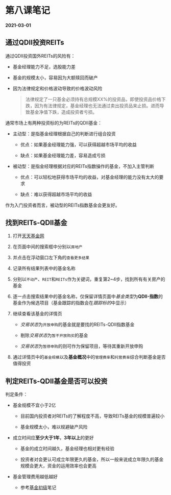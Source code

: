 # 第八课笔记

#### 2021-03-01

## 通过QDII投资REITs

通过QDII投资国外REITs的风险有：

+ 基金经理能力不足，选股能力差

+ 基金的规模太小，容易因为大额赎回而破产

+ 因为法律规定和价格波动导致的价格波动风险

    > 法律规定了一只基金必须持有总规模XX%的投资品，即使投资品价格下跌，因为有法律规定，基金经理也无法通过卖出投资品来止损。进而导致基金净值下跌，造成投资者亏损。

通常市场上有两种投资标的为REITs的QDII基金：

+ 主动型：是指基金经理根据自己的判断进行组合投资

    - 优点：如果基金经理能力强，可以获得超越市场平均的收益

    - 缺点：如果基金经理能力差，容易造成亏损

+ 被动型：是指金经理根据对应的REITs指数操作的基金，不加入主管判断

    - 优点：可以轻松地获得市场平均的收益，对基金经理的能力没有太大的要求

    - 缺点：难以获得超越市场平均的收益

作为入门投资者而言，被动型的REITs指数基金会更友好。

## 找到REITs-QDII基金

1. 打开[天天基金网](https://fund.eastmoney.com)

2. 在页面中间的搜索框中分别以`房地产`

3. 并点击在浮动窗口左下角的`查看更多结果`

4. 记录所有结果列表中的基金名称

5. 分别以`不动产`、`REIT`和`REITs`作为关键词，重复第2~4步，找到所有有关房产的基金

6. 逐一点击搜索结果中的基金名称，仅保留详情页面中*基金类型*为**QDII-指数**的基金作为候选项目（基金跟踪的指数会在*跟踪标的*中显示）

7. 继续查看该基金的详情页

    + *交易状态*为`开放申购`的基金就是要找的REITs-QDII指数基金

    + 剔除*交易状态*为`暂不开放购买`的基金
   
    + *交易状态*为`暂停申购`的则可作为保留项目，等待其重新开放申购

8. 通过详情页中的`基金规模`以及**基金概况**中的`管理费率`和`托管费率`综合判断基金是否值得投资


## 判定REITs-QDII基金是否可以投资

判定条件：

+ 基金规模不宜小于2亿

    - 目前国内投资者对REITs的了解程度不高，导致REITs基金的规模普遍较小

    - 基金规模太小，难以规避破产风险

+ 成立时间应**至少大于1年**，**3年以上**的更好

    - 基金的成立时间越久，基金经理也相对更有经验

    - 投资者对会更认可成立年限更久的基金，所以一般来说成立年限久的基金规模会更大，资金的运用效率也会更高

+ 基金管理费用越低越好

    - 参考[基金初级](/ichangtou/fund/primary/README.md#第三课笔记)笔记

